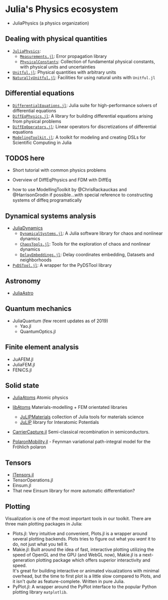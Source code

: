 # Julia's Physics ecosystem

- JuliaPhysics (a physics organization)

## Dealing with physical quantities

- [`JuliaPhysics`](https://github.com/JuliaPhysics/):
  - [`Measurements.jl`](https://github.com/JuliaPhysics/Measurements.jl): Error
	propagation library
  - [`PhysicalConstants`](https://github.com/JuliaPhysics/PhysicalConstants.jl):
	Collection of fundamental physical constants, with physical units and
	uncertainties
- [`Unitful.jl`](https://github.com/PainterQubits/Unitful.jl): Physical
  quantities with arbitrary units
- [`NaturallyUnitful.jl`](https://github.com/MasonProtter/NaturallyUnitful.jl):
  Facilities for using natural units with `Unitful.jl`

## Differential equations

- [`DifferentialEquations.jl`](https://github.com/JuliaDiffEq/DifferentialEquations.jl):
  Julia suite for high-performance solvers of differential equations
- [`DiffEqPhysics.jl`](https://github.com/JuliaDiffEq/DiffEqPhysics.jl): A
  library for building differential equations arising from physical problems
- [`DiffEqOperators.jl`](https://github.com/JuliaDiffEq/DiffEqOperators.jl/):
  Linear operators for discretizations of differential equations
- [`ModelingToolkit.jl`](https://github.com/JuliaDiffEq/ModelingToolkit.jl): A
  toolkit for modeling and creating DSLs for Scientific Computing in Julia

## TODOS here

- Short tutorial with common physics problems
- Overview of DiffEqPhysics and FDM with DiffEq

- how to use ModellingToolkit by @ChrisRackauckas and @HarrisonGrodin if possible...with special reference to constructing systems of diffeq programatically

## Dynamical systems analysis

- [JuliaDynamics](https://github.com/JuliaDynamics)
  - [`DynamicalSystems.jl`](https://github.com/JuliaDynamics/DynamicalSystems.jl):
    A Julia software library for chaos and nonlinear dynamics
  - [`ChaosTools.jl`](https://github.com/JuliaDynamics/ChaosTools.jl): Tools for
    the exploration of chaos and nonlinear dynamics
  - [`DelayEmbeddings.jl`](https://github.com/JuliaDynamics/DelayEmbeddings.jl):
    Delay coordinates embedding, Datasets and neighborhoods
- [`PyDSTool.jl`](https://github.com/JuliaDiffEq/PyDSTool.jl): A wrapper for the
  PyDSTool library


## Astronomy

- [JuliaAstro](https://github.com/JuliaAstro)

## Quantum mechanics

- JuliaQuantum (few recent updates as of 2019)
  - Yao.jl
  - QuantumOptics.jl

## Finite element analysis

- JuAFEM.jl
- JuliaFEM.jl
- FENiCS.jl

## Solid state
- [JuliaAtoms](https://github.com/JuliaAtoms/) Atomic physics
    
- [libAtoms](https://github.com/libAtoms/) Materials-modelling + FEM orientated
  libraries
    - [JuLIPMaterials](https://github.com/cortner/JuLIPMaterials.jl) collection
      of Julia tools for materials science
    - [JuLIP](https://github.com/libAtoms/JuLIP.jl) library for Interatomic
      Potentials

- [CarrierCapture.jl](https://github.com/WMD-group/CarrierCapture.jl) Semi-classical recombination in semiconductors.
- [PolaronMobility.jl](https://github.com/jarvist/PolaronMobility.jl) - Feynman variational
  path-integral model for the Fröhlich polaron

## Tensors

- [ITensors.jl](https://github.com/ITensor/ITensors.jl)
- TensorOperations.jl
- Einsum.jl
- That new Einsum library for more automatic differentiation?

## Plotting

Visualization is one of the most important tools in our toolkit.
There are three main plotting packages in Julia:

- Plots.jl: Very intuitive and convenient, Plots.jl is a wrapper around several
  plotting backends.  Plots tries to figure out what you _want_ it to do, not
  just what you tell it.
- Makie.jl: Built around the idea of fast, interactive plotting utilizing the speed of OpenGL and the GPU (and WebGL now), Makie.jl is a next-generation plotting package which offers superior interactivity and speed.  
  It's great for building interactive or animated visualzations with minimal
  overhead, but the time to first plot is a little slow compared to Plots, and
  it isn't _quite_ as feature-complete.  Written in pure Julia.
- PyPlot.jl: A wrapper around the PyPlot interface to the popular Python
  plotting library `matplotlib`.
